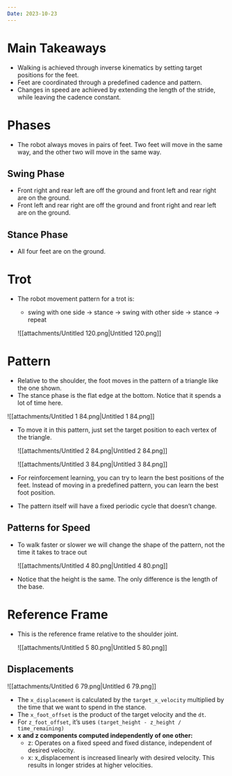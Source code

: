 ```yaml
---
Date: 2023-10-23
---
```

# Main Takeaways

- Walking is achieved through inverse kinematics by setting target positions for the feet.
- Feet are coordinated through a predefined cadence and pattern.
- Changes in speed are achieved by extending the length of the stride, while leaving the cadence constant.

# Phases

- The robot always moves in pairs of feet. Two feet will move in the same way, and the other two will move in the same way.

## Swing Phase

- Front right and rear left are off the ground and front left and rear right are on the ground.
- Front left and rear right are off the ground and front right and rear left are on the ground.

## Stance Phase

- All four feet are on the ground.

# Trot

- The robot movement pattern for a trot is:
    
    - swing with one side → stance → swing with other side → stance → repeat
    
    ![[attachments/Untitled 120.png|Untitled 120.png]]
    

# Pattern

- Relative to the shoulder, the foot moves in the pattern of a triangle like the one shown.
- The stance phase is the flat edge at the bottom. Notice that it spends a lot of time here.

![[attachments/Untitled 1 84.png|Untitled 1 84.png]]

- To move it in this pattern, just set the target position to each vertex of the triangle.
    
    ![[attachments/Untitled 2 84.png|Untitled 2 84.png]]
    
    ![[attachments/Untitled 3 84.png|Untitled 3 84.png]]
    
- For reinforcement learning, you can try to learn the best positions of the feet. Instead of moving in a predefined pattern, you can learn the best foot position.
- The pattern itself will have a fixed periodic cycle that doesn’t change.

## Patterns for Speed

- To walk faster or slower we will change the shape of the pattern, not the time it takes to trace out
    
    ![[attachments/Untitled 4 80.png|Untitled 4 80.png]]
    
- Notice that the height is the same. The only difference is the length of the base.

# Reference Frame

- This is the reference frame relative to the shoulder joint.
    
    ![[attachments/Untitled 5 80.png|Untitled 5 80.png]]
    

## Displacements

![[attachments/Untitled 6 79.png|Untitled 6 79.png]]

- The `x_displacement` is calculated by the `target_x_velocity` multiplied by the time that we want to spend in the stance.
- The `x_foot_offset` is the product of the target velocity and the `dt`.
- For `z_foot_offset`, it’s uses `(target_height - z_height / time_remaining)`
- **x and z components computed independently of one other:**
    - z: Operates on a fixed speed and fixed distance, independent of desired velocity.
    - x: x_displacement is increased linearly with desired velocity. This results in longer strides at higher velocities.